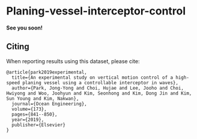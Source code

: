 # Planing-vessel-interceptor-control

**See you soon!**



## Citing

When reporting results using this dataset, please cite:

```
@article{park2019experimental,
  title={An experimental study on vertical motion control of a high-speed planing vessel using a controllable interceptor in waves},
  author={Park, Jong-Yong and Choi, Hujae and Lee, Jooho and Choi, Hwiyong and Woo, Joohyun and Kim, Seonhong and Kim, Dong Jin and Kim, Sun Young and Kim, Nakwan},
  journal={Ocean Engineering},
  volume={173},
  pages={841--850},
  year={2019},
  publisher={Elsevier}
}
```
